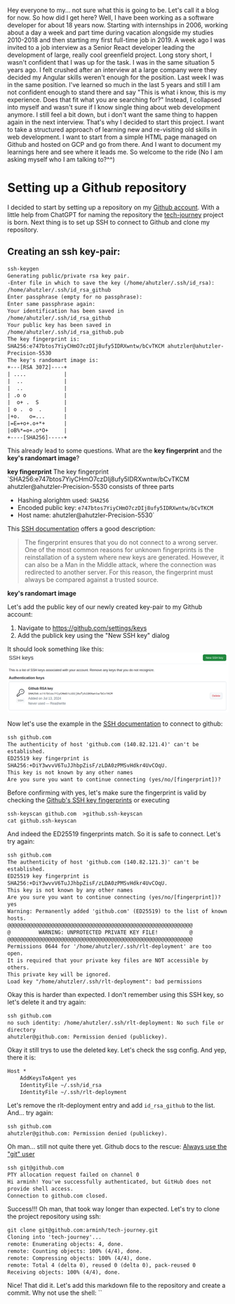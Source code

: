 Hey everyone to my... not sure what this is going to be. Let's call it a blog for now. So how did I get here? Well, I have been working as a software developer for about 18 years now. Starting with internships in 2006, working about a day a week and part time during vacation alongside my studies 2010-2018 and then starting my first full-time job in 2019. A week ago I was invited to a job interview as a Senior React developer leading the development of large, really cool greenfield project. Long story short, I wasn't confident that I was up for the task. I was in the same situation 5 years ago. I felt crushed after an interview at a large company were they decided my Angular skills weren't enough for the position. Last week I was in the same position. I've learned so much in the last 5 years and still I am not confident enough to stand there and say "This is what i know, this is my experience. Does that fit what you are searching for?" Instead, I collapsed into myself and wasn't sure if I know single thing about web development anymore. I still feel a bit down, but i don't want the same thing to happen again in the next interview. That's why I decided to start this project. I want to take a structured approach of learning new and re-visiting old skills in web development. I want to start from a simple HTML page managed on Github and hosted on GCP and go from there. And I want to document my learnings here and see where it leads me. So welcome to the ride (No I am asking myself who I am talking to?^^)

# Setting up a Github repository
I decided to start by setting up a repository on my [Github account](https://github.com/arminh). With a little help from ChatGPT for naming the repository the [tech-journey](https://github.com/arminh/tech-journey) project is born. Next thing is to set up SSH to connect to Github and clone my repository.

## Creating an ssh key-pair:
```
ssh-keygen
Generating public/private rsa key pair.
-Enter file in which to save the key (/home/ahutzler/.ssh/id_rsa): /home/ahutzler/.ssh/id_rsa_github
Enter passphrase (empty for no passphrase):
Enter same passphrase again: 
Your identification has been saved in /home/ahutzler/.ssh/id_rsa_github
Your public key has been saved in /home/ahutzler/.ssh/id_rsa_github.pub
The key fingerprint is:
SHA256:e747btos7YiyCHmO7czDIj8ufy5IDRXwntw/bCvTKCM ahutzler@ahutzler-Precision-5530
The key's randomart image is:
+---[RSA 3072]----+
| ....            |
|  ..             |
|  ..             |
| .o o            |
|  o+ .  S        |
| o .  o  .       |
|+o.   o=...      |
|=E=+o+.o+*+      |
|oB%*=o+.o*O+     |
+----[SHA256]-----+

```

This already lead to some questions. What are the **key fingerprint** and the **key's randomart image**?

**key fingerprint**
The key fingerprint `SHA256:e747btos7YiyCHmO7czDIj8ufy5IDRXwntw/bCvTKCM ahutzler@ahutzler-Precision-5530 consists of three parts
* Hashing alorightm used: `SHA256`
* Encoded public key: `e747btos7YiyCHmO7czDIj8ufy5IDRXwntw/bCvTKCM`
* Host name: ahutzler@ahutzler-Precision-5530`

This [SSH documentation](https://docs.ssh-mitm.at/user_guide/fingerprint.html) offers a good description:
> The fingerprint ensures that you do not connect to a wrong server. One of the most common reasons for unknown fingerprints is the reinstallation of a system where new keys are generated.
> However, it can also be a Man in the Middle attack, where the connection was redirected to another server.
> For this reason, the fingerprint must always be compared against a trusted source.

**key's randomart image**

Let's add the public key of our newly created key-pair to my Github account:
1. Navigate to https://github.com/settings/keys
2. Add the publick key using the "New SSH key" dialog

It should look something like this:
![Github SSH Key](./github-ssh-key.png)


Now let's use the example in the [SSH documentation](https://docs.ssh-mitm.at/user_guide/fingerprint.html) to connect to github:
```
ssh github.com
The authenticity of host 'github.com (140.82.121.4)' can't be established.
ED25519 key fingerprint is SHA256:+DiY3wvvV6TuJJhbpZisF/zLDA0zPMSvHdkr4UvCOqU.
This key is not known by any other names
Are you sure you want to continue connecting (yes/no/[fingerprint])?
```

Before confirming with yes, let's make sure the fingerprint is valid by checking the [Github's SSH key fingerprints](https://docs.github.com/en/authentication/keeping-your-account-and-data-secure/githubs-ssh-key-fingerprints) or executing
```
ssh-keyscan github.com  >github.ssh-keyscan
cat github.ssh-keyscan
```

And indeed the ED25519 fingerprints match. So it is safe to connect. Let's try again:
```
ssh github.com
The authenticity of host 'github.com (140.82.121.3)' can't be established.
ED25519 key fingerprint is SHA256:+DiY3wvvV6TuJJhbpZisF/zLDA0zPMSvHdkr4UvCOqU.
This key is not known by any other names
Are you sure you want to continue connecting (yes/no/[fingerprint])? yes
Warning: Permanently added 'github.com' (ED25519) to the list of known hosts.
@@@@@@@@@@@@@@@@@@@@@@@@@@@@@@@@@@@@@@@@@@@@@@@@@@@@@@@@@@@
@         WARNING: UNPROTECTED PRIVATE KEY FILE!          @
@@@@@@@@@@@@@@@@@@@@@@@@@@@@@@@@@@@@@@@@@@@@@@@@@@@@@@@@@@@
Permissions 0644 for '/home/ahutzler/.ssh/rlt-deployment' are too open.
It is required that your private key files are NOT accessible by others.
This private key will be ignored.
Load key "/home/ahutzler/.ssh/rlt-deployment": bad permissions
```

Okay this is harder than expected. I don't remember using this SSH key, so let's delete it and try again:
```
ssh github.com
no such identity: /home/ahutzler/.ssh/rlt-deployment: No such file or directory
ahutzler@github.com: Permission denied (publickey).
```

Okay it still trys to use the deleted key. Let's check the ssg config. And yep, there it is:

```
Host *
    AddKeysToAgent yes
    IdentityFile ~/.ssh/id_rsa
    IdentityFile ~/.ssh/rlt-deployment
```

Let's remove the rlt-deployment entry and add `id_rsa_github` to the list. And... try again:
```
ssh github.com
ahutzler@github.com: Permission denied (publickey).
```

Oh man... still not quite there yet. Github docs to the rescue: [Always use the "git" user](https://docs.github.com/en/authentication/troubleshooting-ssh/error-permission-denied-publickey#always-use-the-git-user)

```
ssh git@github.com
PTY allocation request failed on channel 0
Hi arminh! You've successfully authenticated, but GitHub does not provide shell access.
Connection to github.com closed.
```

Success!!! Oh man, that took way longer than expected. Let's try to clone the project repository using ssh:

```
git clone git@github.com:arminh/tech-journey.git
Cloning into 'tech-journey'...
remote: Enumerating objects: 4, done.
remote: Counting objects: 100% (4/4), done.
remote: Compressing objects: 100% (4/4), done.
remote: Total 4 (delta 0), reused 0 (delta 0), pack-reused 0
Receiving objects: 100% (4/4), done.
```

Nice! That did it. Let's add this markdown file to the repository and create a commit. Why not use the shell:
``
